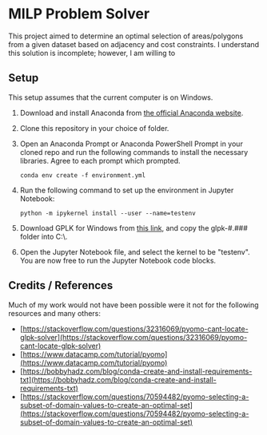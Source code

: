 # MILP Problem Solver

This project aimed to determine an optimal selection of areas/polygons from a given dataset based on adjacency and cost constraints.
I understand this solution is incomplete; however, I am willing to 

## Setup
This setup assumes that the current computer is on Windows.
1. Download and install Anaconda from [the official Anaconda website](https://www.anaconda.com/download/success).
2. Clone this repository in your choice of folder.
3. Open an Anaconda Prompt or Anaconda PowerShell Prompt in your cloned repo and run the following commands to install the necessary libraries. Agree to each prompt which prompted.
   
   ```conda env create -f environment.yml```
4. Run the following command to set up the environment in Jupyter Notebook:

   ```python -m ipykernel install --user --name=testenv```
6. Download GPLK for Windows from [this link](https://winglpk.sourceforge.net/#download), and copy the glpk-#.### folder into C:\\.
7. Open the Jupyter Notebook file, and select the kernel to be "testenv". You are now free to run the Jupyter Notebook code blocks. 
## Credits / References
Much of my work would not have been possible were it not for the following resources and many others:
* [https://stackoverflow.com/questions/32316069/pyomo-cant-locate-glpk-solver](https://stackoverflow.com/questions/32316069/pyomo-cant-locate-glpk-solver)
* [https://www.datacamp.com/tutorial/pyomo](https://www.datacamp.com/tutorial/pyomo)
* [https://bobbyhadz.com/blog/conda-create-and-install-requirements-txt](https://bobbyhadz.com/blog/conda-create-and-install-requirements-txt)
* [https://stackoverflow.com/questions/70594482/pyomo-selecting-a-subset-of-domain-values-to-create-an-optimal-set](https://stackoverflow.com/questions/70594482/pyomo-selecting-a-subset-of-domain-values-to-create-an-optimal-set)
